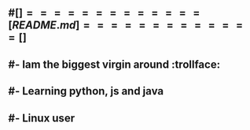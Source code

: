 ##                                     #[$]=============[README.md]=============[$] 
##                                      #- Iam the biggest virgin around :trollface:
##                                      #- Learning python, js and java
##                                      #- Linux user
## 

<!--
**K1llb0t/K1llb0t** is a ✨ _special_ ✨ repository because its `README.md` (this file) appears on your GitHub profile.

Here are some ideas to get you started:

- 🔭 I’m currently working on ...
- 🌱 I’m currently learning ...
- 👯 I’m looking to collaborate on ...
- 🤔 I’m looking for help with ...
- 💬 Ask me about ...
- 📫 How to reach me: ...
- 😄 Pronouns: ...
- ⚡ Fun fact: ...
-->
